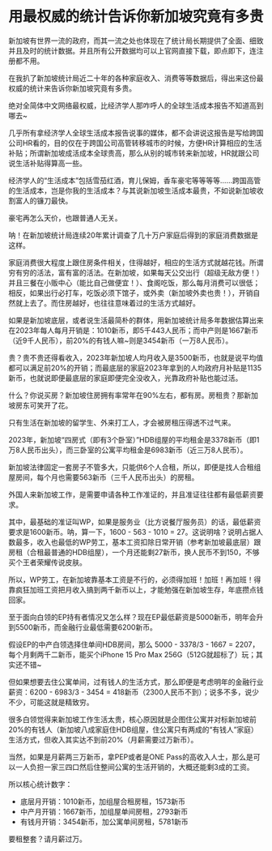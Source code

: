 # 用最权威的统计告诉你新加坡究竟有多贵

新加坡有世界一流的政府，而其一流之处也体现在了统计局长期提供了全面、细致并且及时的统计数据。并且所有公开数据均可以上官网直接下载，即点即下，连注册都不用。

在我扒了新加坡统计局近二十年的各种家庭收入、消费等等数据后，得出来这份最权威的统计来告诉你新加坡究竟有多贵。

绝对全简体中文网络最权威，比经济学人那咋呼人的全球生活成本报告不知道高到哪去~

几乎所有拿经济学人全球生活成本报告说事的媒体，都不会讲说这报告是写给跨国公司HR看的，目的仅在于跨国公司高管转移城市的时候，方便HR计算相应的生活补贴；所谓新加坡成活成本全球贵高，那么从别的城市转来新加坡，HR就跟公司说生活补贴得算高一些。

经济学人的“生活成本”包括雪茄红酒，育儿保姆，香车豪宅等等等等……跨国高管的生活成本，岂是你我的生活成本？与其说新加坡生活成本最贵，不如说新加坡收割富人的镰刀最快。

豪宅再怎么天价，也跟普通人无关。

呐！在新加坡统计局连续20年累计调查了几十万户家庭后得到的家庭消费数据是这样。

家庭消费很大程度上跟住房条件相关，住得越好，相应的生活方式就越花钱。所谓穷有穷的活法，富有富的活法。在新加坡，如果每天公交出行（超级无敌方便！）并且三餐在小贩中心（能比自己做便宜！）、食阁吃饭，那么每月消费可以很低；相反，如果出行必打车，吃饭必须下馆子，或外卖（新加坡外卖也贵！），开销自然就上去了。而住房越好，也往往意味着过的生活方式越好。

如果是新加坡底层，或者说生活最简朴的群体，用新加坡统计局多年数据估算出来在2023年每人每月开销是：1010新币，即5千443人民币；而中产则是1667新币（近9千人民币），前20%的有钱人嘛~则是3454新币（一万8人民币）。

贵？贵不贵还得看收入，2023年新加坡人均月收入是3500新币，也就是说平均值都可以满足前20%的开销；而最底层的家庭2023年拿到的人均政府月补贴是1135新币，也就说即便最底层的家庭即便完全没收入，光靠政府补贴也能过活。

什么？你说买房？新加坡住房拥有率常年在90%左右，都有房。房租贵？那新加坡房东可笑开了花。

只有生活在新加坡的留学生、外来打工人，才会被房租压得透不过气来。

2023年，新加坡“四房式（即有3个卧室）”HDB组屋的平均租金是3378新币（即1万8人民币出头），而三卧室的公寓平均租金是6983新币（近三万8人民币）。

新加坡法律固定一套房子不管多大，只能供6个人合租，所以，即便是找人合租组屋房间，每个月也需要563新币（三千人民币出头）的房租。

外国人来新加坡工作，是需要申请各种工作准证的，并且准证往往都有最低薪资要求。

其中，最基础的准证叫WP，如果是服务业（比方说餐厅服务员）的话，最低薪资要求是1600新币。呐，算一下，1600 - 563 - 1010 = 27。这说明啥？说明占据人数最多，收入也最低的WP劳工，基本工资扣除日常开销（参考新加坡最底层）跟房租（合租最普通的HDB组屋），一个月还能剩27新币，换人民币不到150，不够买个王者荣耀传说皮肤。

所以，WP劳工，在新加坡靠基本工资是不行的，必须得加班！加班！再加班！得靠疯狂加班工资把月收入搞到两千新币以上，才能勉强在新加坡生存，年底攒点钱回家。

至于面向白领的EP持有者情况又怎么样？现在EP最低薪资是5000新币，明年会升到5500新币，而金融行业最低需要6200新币。

假设EP的中产白领选择住单间HDB房间，那么 5000 - 3378/3 - 1667 = 2207，每个月剩两千二新币，能买个iPhone 15 Pro Max 256G（512G就超标了）玩；其实还不错~

但如果想要去住公寓单间，过有钱人的生活方式，那么即便是考虑明年的金融行业薪资：6200 - 6983/3 - 3454 = 418新币（2300人民币不到）；说多不多，说少不少，可能这就是精致穷。

很多白领觉得来新加坡工作生活太贵，核心原因就是企图住公寓并对标新加坡前20%的有钱人（新加坡八成家庭住HDB组屋，住公寓只有两成的“有钱人”家庭）生活方式，但收入其实达不到前20%（月薪需要过万新币）。

当然，如果是月薪两三万新币，拿PEP或者是ONE Pass的高收入人士，那么是可以一人负担一家三四口然后住整间公寓的生活开销的，大概还能剩3成的工资。

所以核心统计数字：

* 底层月开销：1010新币，加组屋合租房租，1573新币
* 中产月开销：1667新币，加组屋单间房租，2793新币
* 有钱月开销：3454新币，加公寓单间房租，5781新币

要租整套？请月薪过万。
